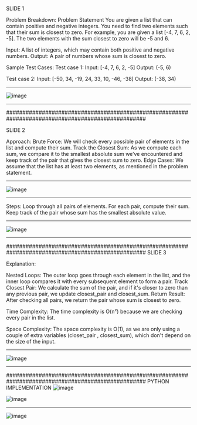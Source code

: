 SLIDE 1

Problem Breakdown:
Problem Statement You are given a list that can contain positive and negative integers. You need to find two elements such that their sum is closest to zero.
For example, you are given a list [-4, 7, 6, 2, -5]. The two elements with the sum closest to zero will be -5 and 6.

Input: A list of integers, which may contain both positive and negative numbers.
Output: A pair of numbers whose sum is closest to zero.

Sample Test Cases:
Test case 1:
Input: [-4, 7, 6, 2, -5]
Output: (-5, 6)

Test case 2:
Input: [-50, 34, -19, 24, 33, 10, -46, -38]
Output: (-38, 34)
___________________________________________________________________________________________________
![image](https://github.com/user-attachments/assets/92c557b2-29cf-4867-8c9d-45ca9ef69c91)
___________________________________________________________________________________________________
###################################################################################################

SLIDE 2

Approach:
Brute Force: We will check every possible pair of elements in the list and compute their sum.
Track the Closest Sum: As we compute each sum, we compare it to the smallest absolute sum we’ve encountered and keep track of the pair that gives the closest sum to zero.
Edge Cases: We assume that the list has at least two elements, as mentioned in the problem statement.
___________________________________________________________________________________________________
![image](https://github.com/user-attachments/assets/6d56a187-5f0e-407a-a777-913d37050780)
___________________________________________________________________________________________________

Steps:
Loop through all pairs of elements.
For each pair, compute their sum.
Keep track of the pair whose sum has the smallest absolute value.
___________________________________________________________________________________________________
![image](https://github.com/user-attachments/assets/f732bf5e-3291-4263-8016-be15f3e38566)
___________________________________________________________________________________________________

###################################################################################################
SLIDE 3

Explanation:

Nested Loops:
The outer loop goes through each element in the list, and the inner loop compares it with every subsequent element to form a pair. Track Closest Pair: We calculate the sum of the pair, and if it's closer to zero than any previous pair, we update closest_pair and closest_sum. Return Result: After checking all pairs, we return the pair whose sum is closest to zero.

Time Complexity:
The time complexity is O(n²) because we are checking every pair in the list.

Space Complexity:
The space complexity is O(1), as we are only using a couple of extra variables (closet_pair , closest_sum), which don't depend on the size of the input.
___________________________________________________________________________________________________
![image](https://github.com/user-attachments/assets/1b7bc2a8-addb-4231-bfdf-fc36bfc51402)
___________________________________________________________________________________________________
###################################################################################################
PYTHON IMPLEMENTATION
![image](https://github.com/user-attachments/assets/d5216065-2d93-44db-8129-fc2a21752562)


![image](https://github.com/user-attachments/assets/146ae98b-ab50-45f0-8411-c82f24122111)


____________________________________________________________________________________________________
![image](https://github.com/user-attachments/assets/0216579f-ac4c-4ee7-ae3b-60cf71864dad)


